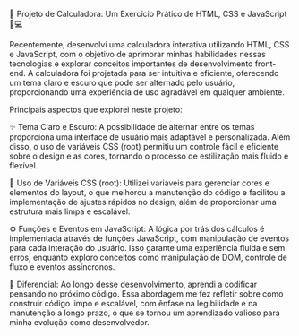 🚀 Projeto de Calculadora: Um Exercício Prático de HTML, CSS e JavaScript 🎨💻

Recentemente, desenvolvi uma calculadora interativa utilizando HTML, CSS e JavaScript, com o objetivo de aprimorar minhas habilidades nessas tecnologias e explorar conceitos importantes de desenvolvimento front-end. A calculadora foi projetada para ser intuitiva e eficiente, oferecendo um tema claro e escuro que pode ser alternado pelo usuário, proporcionando uma experiência de uso agradável em qualquer ambiente.

Principais aspectos que explorei neste projeto:

✨ Tema Claro e Escuro: A possibilidade de alternar entre os temas proporciona uma interface de usuário mais adaptável e personalizada. Além disso, o uso de variáveis CSS (root) permitiu um controle fácil e eficiente sobre o design e as cores, tornando o processo de estilização mais fluido e flexível.

🎨 Uso de Variáveis CSS (root): Utilizei variáveis para gerenciar cores e elementos do layout, o que melhorou a manutenção do código e facilitou a implementação de ajustes rápidos no design, além de proporcionar uma estrutura mais limpa e escalável.

⚙️ Funções e Eventos em JavaScript: A lógica por trás dos cálculos é implementada através de funções JavaScript, com manipulação de eventos para cada interação do usuário. Isso garante uma experiência fluida e sem erros, enquanto exploro conceitos como manipulação de DOM, controle de fluxo e eventos assíncronos.

🔑 Diferencial: Ao longo desse desenvolvimento, aprendi a codificar pensando no próximo código. Essa abordagem me fez refletir sobre como construir código limpo e escalável, com ênfase na legibilidade e na manutenção a longo prazo, o que se tornou um aprendizado valioso para minha evolução como desenvolvedor.

